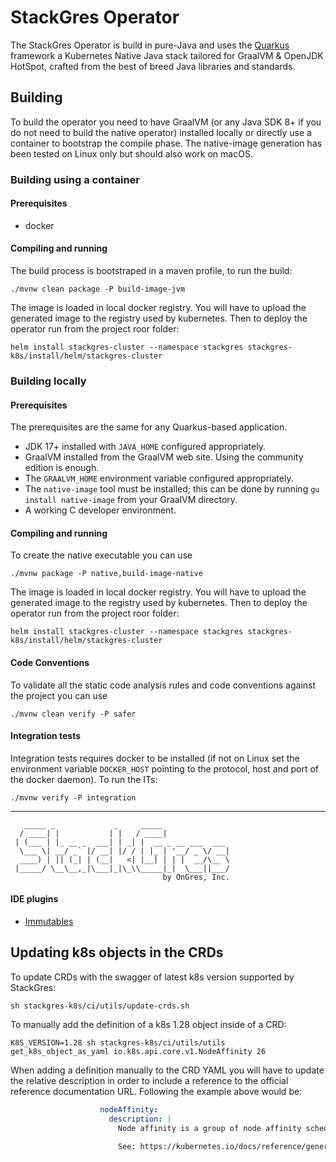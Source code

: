 # StackGres Operator

The StackGres Operator is build in pure-Java and uses the [Quarkus](https://quarkus.io/) framework a Kubernetes
Native Java stack tailored for GraalVM & OpenJDK HotSpot, crafted from the best of breed Java
libraries and standards.

## Building

To build the operator you need to have GraalVM (or any Java SDK 8+ if you do not need to build the native operator)
installed locally or directly use a container to bootstrap the compile phase.
The native-image generation has been tested on Linux only but should also work on macOS.

### Building using a container

#### Prerequisites

- docker

#### Compiling and running

The build process is bootstraped in a maven profile, to run the build:

```
./mvnw clean package -P build-image-jvm
```

The image is loaded in local docker registry. You will have to upload the generated image to the registry used
by kubernetes. Then to deploy the operator run from the project roor folder:

```
helm install stackgres-cluster --namespace stackgres stackgres-k8s/install/helm/stackgres-cluster
```

### Building locally

#### Prerequisites

The prerequisites are the same for any Quarkus-based application.

- JDK 17+ installed with `JAVA_HOME` configured appropriately.
- GraalVM installed from the GraalVM web site. Using the community edition is enough.
- The `GRAALVM_HOME` environment variable configured appropriately.
- The `native-image` tool must be installed; this can be done by running `gu install native-image` from your GraalVM directory.
- A working C developer environment.

#### Compiling and running

To create the native executable you can use

```
./mvnw package -P native,build-image-native
```

The image is loaded in local docker registry. You will have to upload the generated image to the registry used
by kubernetes. Then to deploy the operator run from the project roor folder:

```
helm install stackgres-cluster --namespace stackgres stackgres-k8s/install/helm/stackgres-cluster
```

#### Code Conventions

To validate all the static code analysis rules and code conventions against the project you can use

```
./mvnw clean verify -P safer
```

#### Integration tests

Integration tests requires docker to be installed (if not on Linux set the environment variable `DOCKER_HOST` pointing to the protocol, host and port of the docker daemon). To run the ITs:

```
./mvnw verify -P integration
```

---

```
   _____ _             _     _____
  / ____| |           | |   / ____|
 | (___ | |_ __ _  ___| | _| |  __ _ __ ___  ___
  \___ \| __/ _` |/ __| |/ / | |_ | '__/ _ \/ __|
  ____) | || (_| | (__|   <| |__| | | |  __/\__ \
 |_____/ \__\__,_|\___|_|\_\\_____|_|  \___||___/
                                  by OnGres, Inc.

```

#### IDE plugins

- [Immutables](https://immutables.github.io/getstarted.html)

## Updating k8s objects in the CRDs

To update CRDs with the swagger of latest k8s version supported by StackGres:

```shell
sh stackgres-k8s/ci/utils/update-crds.sh
```

To manually add the definition of a k8s 1.28 object inside of a CRD:

```shell
K8S_VERSION=1.28 sh stackgres-k8s/ci/utils/utils get_k8s_object_as_yaml io.k8s.api.core.v1.NodeAffinity 26
```

When adding a definition manually to the CRD YAML you will have to update the relative description in order to include a reference to the official reference documentation URL.
 Following the example above would be:

```yaml
                    nodeAffinity:
                      description: |
                        Node affinity is a group of node affinity scheduling rules.
                        
                        See: https://kubernetes.io/docs/reference/generated/kubernetes-api/v1.28/#nodeaffinity-v1-core
```
